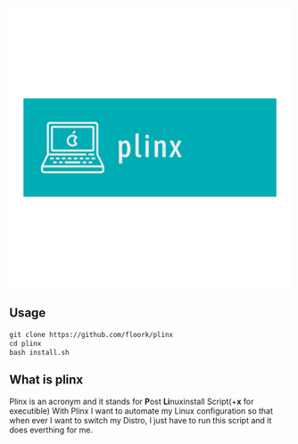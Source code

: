 
![plinx logo](img/logo_transparent.png)

**Usage**
---

```
git clone https://github.com/floork/plinx
cd plinx
bash install.sh
```

**What is plinx**
---
Plinx is an acronym and it stands for **P**ost **Li**nuxinstall Script(+**x** for executible)
With Plinx I want to automate my Linux configuration so that when ever I want to switch my Distro, I just have to run this script and it does everthing for me.
